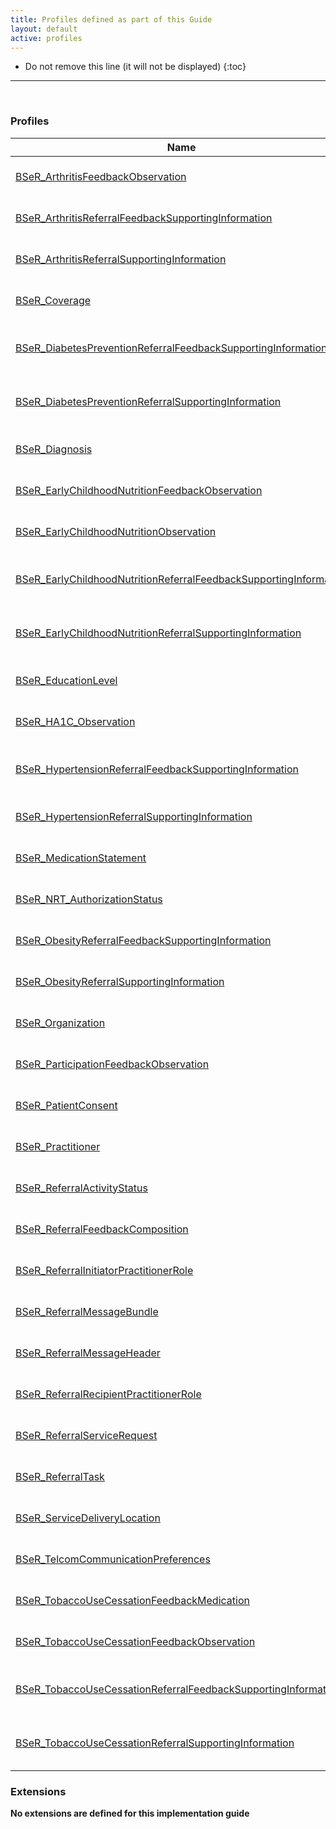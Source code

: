 ```yaml
---
title: Profiles defined as part of this Guide
layout: default
active: profiles
---
```


<!-- { :.no_toc } -->

<!-- TOC  the css styling for this is \pages\assets\css\project.css under 'markdown-toc'-->

* Do not remove this line (it will not be displayed)
{:toc}

<!-- end TOC -->

---
<br />

### Profiles

<table>
<thead>
<tr>
<th>Name</th>
<th>Description</th>
</tr>
</thead>
<tbody>
<tr>
<td><a href="StructureDefinition-BSeR-ArthritisFeedbackObservation.html">BSeR_ArthritisFeedbackObservation</a></td>
<td>{% capture profile-intro %}{% include BSeR-ArthritisFeedbackObservation-intro.md id="{{[id]}}" %}{% endcapture %}{{ profile-intro | markdownify }}</td>
</tr>
<tr>
<td><a href="StructureDefinition-BSeR-ArthritisReferralFeedbackSupportingInformation.html">BSeR_ArthritisReferralFeedbackSupportingInformation</a></td>
<td>{% capture profile-intro %}{% include BSeR-ArthritisReferralFeedbackSupportingInformation-intro.md id="{{[id]}}" %}{% endcapture %}{{ profile-intro | markdownify }}</td>
</tr>
<tr>
<td><a href="StructureDefinition-BSeR-ArthritisReferralSupportingInformation.html">BSeR_ArthritisReferralSupportingInformation</a></td>
<td>{% capture profile-intro %}{% include BSeR-ArthritisReferralSupportingInformation-intro.md id="{{[id]}}" %}{% endcapture %}{{ profile-intro | markdownify }}</td>
</tr>
<tr>
<td><a href="StructureDefinition-BSeR-Coverage.html">BSeR_Coverage</a></td>
<td>{% capture profile-intro %}{% include BSeR-Coverage-intro.md id="{{[id]}}" %}{% endcapture %}{{ profile-intro | markdownify }}</td>
</tr>
<tr>
<td><a href="StructureDefinition-BSeR-DiabetesPreventionReferralFeedbackSupportingInformation.html">BSeR_DiabetesPreventionReferralFeedbackSupportingInformation</a></td>
<td>{% capture profile-intro %}{% include BSeR-DiabetesPreventionReferralFeedbackSupportingInformation-intro.md id="{{[id]}}" %}{% endcapture %}{{ profile-intro | markdownify }}</td>
</tr>
<tr>
<td><a href="StructureDefinition-BSeR-DiabetesPreventionReferralSupportingInformation.html">BSeR_DiabetesPreventionReferralSupportingInformation</a></td>
<td>{% capture profile-intro %}{% include BSeR-DiabetesPreventionReferralSupportingInformation-intro.md id="{{[id]}}" %}{% endcapture %}{{ profile-intro | markdownify }}</td>
</tr>
<tr>
<td><a href="StructureDefinition-BSeR-Diagnosis.html">BSeR_Diagnosis</a></td>
<td>{% capture profile-intro %}{% include BSeR-Diagnosis-intro.md id="{{[id]}}" %}{% endcapture %}{{ profile-intro | markdownify }}</td>
</tr>
<tr>
<td><a href="StructureDefinition-BSeR-EarlyChildhoodNutritionFeedbackObservation.html">BSeR_EarlyChildhoodNutritionFeedbackObservation</a></td>
<td>{% capture profile-intro %}{% include BSeR-EarlyChildhoodNutritionFeedbackObservation-intro.md id="{{[id]}}" %}{% endcapture %}{{ profile-intro | markdownify }}</td>
</tr>
<tr>
<td><a href="StructureDefinition-BSeR-EarlyChildhoodNutritionObservation.html">BSeR_EarlyChildhoodNutritionObservation</a></td>
<td>{% capture profile-intro %}{% include BSeR-EarlyChildhoodNutritionObservation-intro.md id="{{[id]}}" %}{% endcapture %}{{ profile-intro | markdownify }}</td>
</tr>
<tr>
<td><a href="StructureDefinition-BSeR-ChildhoodNutritionReferralFeedbackSupportingInformation.html">BSeR_EarlyChildhoodNutritionReferralFeedbackSupportingInformation</a></td>
<td>{% capture profile-intro %}{% include BSeR-ChildhoodNutritionReferralFeedbackSupportingInformation-intro.md id="{{[id]}}" %}{% endcapture %}{{ profile-intro | markdownify }}</td>
</tr>
<tr>
<td><a href="StructureDefinition-BSeR-EarlyChildhoodNutritionReferralSupportingInformation.html">BSeR_EarlyChildhoodNutritionReferralSupportingInformation</a></td>
<td>{% capture profile-intro %}{% include BSeR-EarlyChildhoodNutritionReferralSupportingInformation-intro.md id="{{[id]}}" %}{% endcapture %}{{ profile-intro | markdownify }}</td>
</tr>
<tr>
<td><a href="StructureDefinition-BSeR-EducationLevel.html">BSeR_EducationLevel</a></td>
<td>{% capture profile-intro %}{% include BSeR-EducationLevel-intro.md id="{{[id]}}" %}{% endcapture %}{{ profile-intro | markdownify }}</td>
</tr>
<tr>
<td><a href="StructureDefinition-BSeR-HA1C-Observation.html">BSeR_HA1C_Observation</a></td>
<td>{% capture profile-intro %}{% include BSeR-HA1C-Observation-intro.md id="{{[id]}}" %}{% endcapture %}{{ profile-intro | markdownify }}</td>
</tr>
<tr>
<td><a href="StructureDefinition-BSeR-HypertensionReferralFeedbackSupportingInformation.html">BSeR_HypertensionReferralFeedbackSupportingInformation</a></td>
<td>{% capture profile-intro %}{% include BSeR-HypertensionReferralFeedbackSupportingInformation-intro.md id="{{[id]}}" %}{% endcapture %}{{ profile-intro | markdownify }}</td>
</tr>
<tr>
<td><a href="StructureDefinition-BSeR-HypertensionReferralSupportingInformation.html">BSeR_HypertensionReferralSupportingInformation</a></td>
<td>{% capture profile-intro %}{% include BSeR-HypertensionReferralSupportingInformation-intro.md id="{{[id]}}" %}{% endcapture %}{{ profile-intro | markdownify }}</td>
</tr>
<tr>
<td><a href="StructureDefinition-BSeR-MedicationStatement.html">BSeR_MedicationStatement</a></td>
<td>{% capture profile-intro %}{% include BSeR-MedicationStatement-intro.md id="{{[id]}}" %}{% endcapture %}{{ profile-intro | markdownify }}</td>
</tr>
<tr>
<td><a href="StructureDefinition-BSeR-NRT-AuthorizationStatus.html">BSeR_NRT_AuthorizationStatus</a></td>
<td>{% capture profile-intro %}{% include BSeR-NRT-AuthorizationStatus-intro.md id="{{[id]}}" %}{% endcapture %}{{ profile-intro | markdownify }}</td>
</tr>
<tr>
<td><a href="StructureDefinition-BSeR-ObesityReferralFeedbackSupportingInformation.html">BSeR_ObesityReferralFeedbackSupportingInformation</a></td>
<td>{% capture profile-intro %}{% include BSeR-ObesityReferralFeedbackSupportingInformation-intro.md id="{{[id]}}" %}{% endcapture %}{{ profile-intro | markdownify }}</td>
</tr>
<tr>
<td><a href="StructureDefinition-BSeR-ObesityReferralSupportingInformation.html">BSeR_ObesityReferralSupportingInformation</a></td>
<td>{% capture profile-intro %}{% include BSeR-ObesityReferralSupportingInformation-intro.md id="{{[id]}}" %}{% endcapture %}{{ profile-intro | markdownify }}</td>
</tr>
<tr>
<td><a href="StructureDefinition-BSeR-Organization.html">BSeR_Organization</a></td>
<td>{% capture profile-intro %}{% include BSeR-Organization-intro.md id="{{[id]}}" %}{% endcapture %}{{ profile-intro | markdownify }}</td>
</tr>
<tr>
<td><a href="StructureDefinition-BSeR-ParticipationFeedbackObservation.html">BSeR_ParticipationFeedbackObservation</a></td>
<td>{% capture profile-intro %}{% include BSeR-ParticipationFeedbackObservation-intro.md id="{{[id]}}" %}{% endcapture %}{{ profile-intro | markdownify }}</td>
</tr>
<tr>
<td><a href="StructureDefinition-BSeR-PatientConsent.html">BSeR_PatientConsent</a></td>
<td>{% capture profile-intro %}{% include BSeR-PatientConsent-intro.md id="{{[id]}}" %}{% endcapture %}{{ profile-intro | markdownify }}</td>
</tr>
<tr>
<td><a href="StructureDefinition-BSeR-Practitioner.html">BSeR_Practitioner</a></td>
<td>{% capture profile-intro %}{% include BSeR-Practitioner-intro.md id="{{[id]}}" %}{% endcapture %}{{ profile-intro | markdownify }}</td>
</tr>
<tr>
<td><a href="StructureDefinition-BSeR-ReferralActivityStatus.html">BSeR_ReferralActivityStatus</a></td>
<td>{% capture profile-intro %}{% include BSeR-ReferralActivityStatus-intro.md id="{{[id]}}" %}{% endcapture %}{{ profile-intro | markdownify }}</td>
</tr>
<tr>
<td><a href="StructureDefinition-BSeR-ReferralFeedbackComposition.html">BSeR_ReferralFeedbackComposition</a></td>
<td>{% capture profile-intro %}{% include BSeR-ReferralFeedbackComposition-intro.md id="{{[id]}}" %}{% endcapture %}{{ profile-intro | markdownify }}</td>
</tr>
<tr>
<td><a href="StructureDefinition-BSeR-ReferralInitiatorPractitionerRole.html">BSeR_ReferralInitiatorPractitionerRole</a></td>
<td>{% capture profile-intro %}{% include BSeR-ReferralInitiatorPractitionerRole-intro.md id="{{[id]}}" %}{% endcapture %}{{ profile-intro | markdownify }}</td>
</tr>
<tr>
<td><a href="StructureDefinition-BSeR-ReferralMessageBundle.html">BSeR_ReferralMessageBundle</a></td>
<td>{% capture profile-intro %}{% include BSeR-ReferralMessageBundle-intro.md id="{{[id]}}" %}{% endcapture %}{{ profile-intro | markdownify }}</td>
</tr>
<tr>
<td><a href="StructureDefinition-BSeR-ReferralMessageHeader.html">BSeR_ReferralMessageHeader</a></td>
<td>{% capture profile-intro %}{% include BSeR-ReferralMessageHeader-intro.md id="{{[id]}}" %}{% endcapture %}{{ profile-intro | markdownify }}</td>
</tr>
<tr>
<td><a href="StructureDefinition-BSeR-ReferralRecipientPractitionerRole.html">BSeR_ReferralRecipientPractitionerRole</a></td>
<td>{% capture profile-intro %}{% include BSeR-ReferralRecipientPractitionerRole-intro.md id="{{[id]}}" %}{% endcapture %}{{ profile-intro | markdownify }}</td>
</tr>
<tr>
<td><a href="StructureDefinition-BSeR-ReferralServiceRequest.html">BSeR_ReferralServiceRequest</a></td>
<td>{% capture profile-intro %}{% include BSeR-ReferralServiceRequest-intro.md id="{{[id]}}" %}{% endcapture %}{{ profile-intro | markdownify }}</td>
</tr>
<tr>
<td><a href="StructureDefinition-BSeR-ReferralTask.html">BSeR_ReferralTask</a></td>
<td>{% capture profile-intro %}{% include BSeR-ReferralTask-intro.md id="{{[id]}}" %}{% endcapture %}{{ profile-intro | markdownify }}</td>
</tr>
<tr>
<td><a href="StructureDefinition-BSeR-ServiceDeliveryLocation.html">BSeR_ServiceDeliveryLocation</a></td>
<td>{% capture profile-intro %}{% include BSeR-ServiceDeliveryLocation-intro.md id="{{[id]}}" %}{% endcapture %}{{ profile-intro | markdownify }}</td>
</tr>
<tr>
<td><a href="StructureDefinition-BSeR-TelcomCommunicationPreferences.html">BSeR_TelcomCommunicationPreferences</a></td>
<td>{% capture profile-intro %}{% include BSeR-TelcomCommunicationPreferences-intro.md id="{{[id]}}" %}{% endcapture %}{{ profile-intro | markdownify }}</td>
</tr>
<tr>
<td><a href="StructureDefinition-BSeR-TobaccoUseCessationFeedbackMedication.html">BSeR_TobaccoUseCessationFeedbackMedication</a></td>
<td>{% capture profile-intro %}{% include BSeR-TobaccoUseCessationFeedbackMedication-intro.md id="{{[id]}}" %}{% endcapture %}{{ profile-intro | markdownify }}</td>
</tr>
<tr>
<td><a href="StructureDefinition-BSeR-TobaccoUseCessationFeedbackObservation.html">BSeR_TobaccoUseCessationFeedbackObservation</a></td>
<td>{% capture profile-intro %}{% include BSeR-TobaccoUseCessationFeedbackObservation-intro.md id="{{[id]}}" %}{% endcapture %}{{ profile-intro | markdownify }}</td>
</tr>
<tr>
<td><a href="StructureDefinition-BSeR-TobaccoUseCessationReferralFeedbackSupportingInformation.html">BSeR_TobaccoUseCessationReferralFeedbackSupportingInformation</a></td>
<td>{% capture profile-intro %}{% include BSeR-TobaccoUseCessationReferralFeedbackSupportingInformation-intro.md id="{{[id]}}" %}{% endcapture %}{{ profile-intro | markdownify }}</td>
</tr>
<tr>
<td><a href="StructureDefinition-BSeR-TobaccoUseCessationReferralSupportingInformation.html">BSeR_TobaccoUseCessationReferralSupportingInformation</a></td>
<td>{% capture profile-intro %}{% include BSeR-TobaccoUseCessationReferralSupportingInformation-intro.md id="{{[id]}}" %}{% endcapture %}{{ profile-intro | markdownify }}</td>
</tr>
</tbody>
</table>


### Extensions

**No extensions are defined for this implementation guide**

